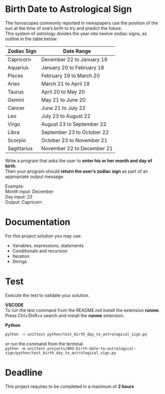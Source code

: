 # Birth Date to Astrological Sign

The horoscopes commonly reported in newspapers use the position of the sun at 
the time of one’s birth to try and predict the future.    
This system of astrology divides the year into twelve zodiac signs, as outline in the table below:  


| Zodiac Sign |       Date Range           |
|-------------|----------------------------|
| Capricorn   | December 22 to January 19  |
| Aquarius    | January 20 to February 18  |
| Pisces      | February 19 to March 20    |
| Aries       | March 21 to April 19       |
| Taurus      | April 20 to May 20         |
| Gemini      | May 21 to June 20          |
| Cancer      | June 21 to July 22         |
| Leo         | July 23 to August 22       |
| Virgo       | August 23 to September 22  |
| Libra       | September 23 to October 22 |
| Scorpio     | October 23 to November 21  |
| Sagittarius | November 22 to December 21 |

Write a program that asks the user to **enter his or her month and day of birth**.    
Then your program should **return the user’s zodiac sign** as part of an appropriate output message.

Example:   
Month input: December   
Day input: 22   
Output: Capricorn  

# Documentation

For this project solution you may use:

- Variables, expressions, statements
- Conditionals and recursion
- Iteration
- Strings


# Test
Execute the test to validate your solution.  

**VSCODE**   
To run the test command from the README.md install the extension **runme**. 
Press Ctrl+Shift+x search and install the **runme** extension. 


**Python**

```sh
python -m unittest python/test_birth_day_to_astrological_sign.py
```

or run the command from the terminal  
`python -m unittest projects/005-birth-date-to-astrological-sign/python/test_birth_day_to_astrological_sign.py`


# Deadline

This project requires to be completed in a maximum of **2 hours**
